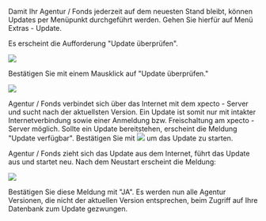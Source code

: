 
Damit Ihr Agentur / Fonds jederzeit auf dem neuesten Stand bleibt, können Updates per Menüpunkt durchgeführt werden. Gehen Sie hierfür auf Menü Extras - Update.

Es erscheint die Aufforderung "Update überprüfen".

![](http://xpecto.github.io/docs/img/img_107.png)

Bestätigen Sie mit einem Mausklick auf "Update überprüfen."

![](http://xpecto.github.io/docs/img/img_108.png)

Agentur / Fonds verbindet sich über das Internet mit dem xpecto - Server und sucht nach der aktuellsten Version. Ein Update ist somit nur mit intakter Internetverbindung sowie einer Anmeldung bzw. Freischaltung am xpecto - Server möglich. Sollte ein Update bereitstehen, erscheint die Meldung "Update verfügbar". Bestätigen Sie mit ![](http://xpecto.github.io/docs/img/img_109.png) um das Update zu starten.

Agentur / Fonds zieht sich das Update aus dem Internet, führt das Update aus und startet neu. Nach dem Neustart erscheint die Meldung:

![](http://xpecto.github.io/docs/img/img_110.png)

Bestätigen Sie diese Meldung mit "JA". Es werden nun alle Agentur Versionen, die nicht der aktuellen Version entsprechen, beim Zugriff auf Ihre Datenbank zum Update gezwungen.


